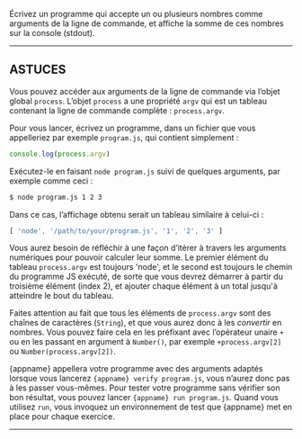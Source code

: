 Écrivez un programme qui accepte un ou plusieurs nombres comme arguments de
la ligne de commande, et affiche la somme de ces nombres sur la console
(stdout).

----------------------------------------------------------------------

## ASTUCES

Vous pouvez accéder aux arguments de la ligne de commande via l’objet global
`process`.  L’objet `process` a une propriété `argv` qui est un tableau
contenant la ligne de commande complète : `process.argv`.

Pour vous lancer, écrivez un programme, dans un fichier que vous appelleriez
par exemple `program.js`, qui contient simplement :

```js
console.log(process.argv)
```

Exécutez-le en faisant `node program.js` suivi de quelques arguments, par
exemple comme ceci :

```sh
$ node program.js 1 2 3
```

Dans ce cas, l’affichage obtenu serait un tableau similaire à celui-ci :

```js
[ 'node', '/path/to/your/program.js', '1', '2', '3' ]
```

Vous aurez besoin de réfléchir à une façon d’itérer à travers les arguments
numériques pour pouvoir calculer leur somme.  Le premier élément du tableau
`process.argv` est toujours 'node', et le second est toujours le chemin du
programme JS exécuté, de sorte que vous devrez démarrer à partir du troisième
élément (index 2), et ajouter chaque élément à un total jusqu'à atteindre le
bout du tableau.

Faites attention au fait que tous les éléments de `process.argv` sont des
chaînes de caractères (`String`), et que vous aurez donc à les *convertir*
en nombres.  Vous pouvez faire cela en les préfixant avec l’opérateur unaire
`+` ou en les passant en argument à `Number()`, par exemple
`+process.argv[2]` ou `Number(process.argv[2])`.

{appname} appellera votre programme avec des arguments adaptés lorsque vous
lancerez `{appname} verify program.js`, vous n’aurez donc pas à les passer
vous-mêmes.  Pour tester votre programme sans vérifier son bon résultat,
vous pouvez lancer `{appname} run program.js`. Quand vous utilisez `run`,
vous invoquez un environnement de test que {appname} met en place pour
chaque exercice.

----------------------------------------------------------------------
